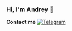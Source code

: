 ### Hi, I'm Andrey 👋
**Contact me**  [![Telegram](https://img.shields.io/badge/-Telegram-blue)](https://t.me/ml_andr) 
<!-- 
My [CV](https://github.com/In48semenov/CV/blob/main/README.md) -->
<!--
**In48semenov/In48semenov** is a ✨ _special_ ✨ repository because its `README.md` (this file) appears on your GitHub profile.

Here are some ideas to get you started:

- 🔭 I’m currently working on ...
- 🌱 I’m currently learning ...
- 👯 I’m looking to collaborate on ...
- 🤔 I’m looking for help with ...
- 💬 Ask me about ...
- 📫 How to reach me: ...
- 😄 Pronouns: ...
- ⚡ Fun fact: ...
-->
